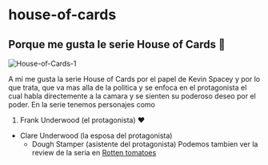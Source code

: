 # house-of-cards
## Porque me gusta le serie House of Cards 🤨
![House-of-Cards-1](https://github.com/rmonteblack/house-of-cards/assets/158860120/f0efb646-2353-4805-8471-3fa6e0a271b0)

A mi me gusta la serie House of Cards por el papel de Kevin Spacey y por lo que trata, que va mas alla de la politica y se enfoca en el protagonista el cual habla directemente a la camara y se sienten su poderoso deseo por el poder.
En la serie tenemos personajes como
1. Frank Underwood (el protagonista) ❤️
 - Clare Underwood (la esposa del protagonista)
   - Dough Stamper (asistente del protagonista)
  Podemos tambien ver la review de la seria en [Rotten tomatoes](https://www.rottentomatoes.com/tv/house-of-cards)
